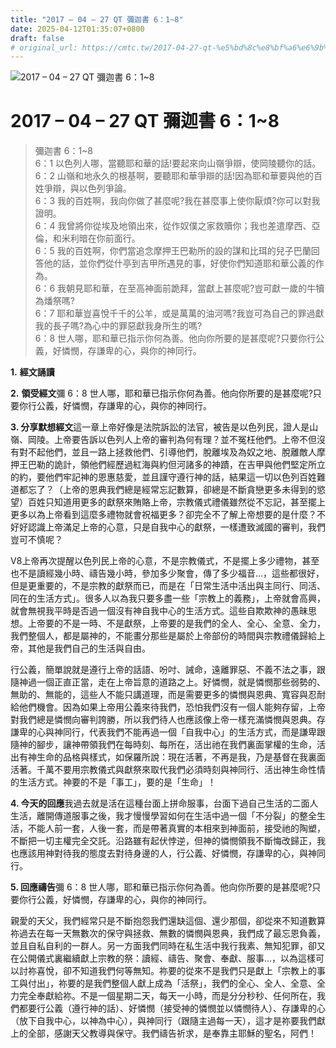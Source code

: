 ```yaml
---
title: "2017 – 04 – 27 QT 彌迦書 6：1~8"
date: 2025-04-12T01:35:07+0800
draft: false
# original_url: https://cmtc.tw/2017-04-27-qt-%e5%bd%8c%e8%bf%a6%e6%9b%b8-6%ef%bc%9a18
---
```


![2017 – 04 – 27 QT 彌迦書 6：1\~8](/images/qt.jpg   "2017 – 04 – 27 QT 彌迦書 6：1\~8")

# 2017 – 04 – 27 QT 彌迦書 6：1\~8

> 彌迦書 6：1\~8  
> 6：1 以色列人哪，當聽耶和華的話!要起來向山嶺爭辯，使岡陵聽你的話。  
> 6：2 山嶺和地永久的根基啊，要聽耶和華爭辯的話!因為耶和華要與他的百姓爭辯，與以色列爭論。  
> 6：3 我的百姓啊，我向你做了甚麼呢?我在甚麼事上使你厭煩?你可以對我證明。  
> 6：4 我曾將你從埃及地領出來，從作奴僕之家救贖你；我也差遣摩西、亞倫，和米利暗在你前面行。  
> 6：5 我的百姓啊，你們當追念摩押王巴勒所的設的謀和比珥的兒子巴蘭回答他的話，並你們從什亭到吉甲所遇見的事，好使你們知道耶和華公義的作為。  
> 6：6 我朝見耶和華，在至高神面前跪拜，當獻上甚麼呢?豈可獻一歲的牛犢為燔祭嗎?  
> 6：7 耶和華豈喜悅千千的公羊，或是萬萬的油河嗎?我豈可為自己的罪過獻我的長子嗎?為心中的罪惡獻我身所生的嗎?  
> 6：8 世人哪，耶和華已指示你何為善。他向你所要的是甚麼呢?只要你行公義，好憐憫，存謙卑的心，與你的神同行。

**1.** **經文誦讀**

**2.** **領受經文**彌 6：8 世人哪，耶和華已指示你何為善。他向你所要的是甚麼呢?只要你行公義，好憐憫，存謙卑的心，與你的神同行。

**3. 分享默想經文**這一章上帝好像是法院訴訟的法官，被告是以色列民，證人是山嶺、岡陵。上帝要告訴以色列人上帝的審判為何有理？並不冤枉他們。上帝不但沒有對不起他們，並且一路上拯救他們、引導他們，脫離埃及為奴之地、脫離敵人摩押王巴勒的詭計，領他們經歷過紅海與約但河諸多的神蹟，在吉甲與他們堅定所立的約，要他們牢記神的恩惠慈愛，並且謹守遵行神的話，結果這一切以色列百姓難道都忘了？（上帝的恩典我們總是經常忘記數算，卻總是不斷貪戀更多未得到的慾望）百姓只知道用更多的獻祭來賄賂上帝，宗教儀式禮儀雖然從不忘記，甚至擺上更多以為上帝看到這麼多禮物就會祝福更多？卻完全不了解上帝想要的是什麼？不好好認識上帝滿足上帝的心意，只是自我中心的獻祭，一樣遭致滅國的審判，我們豈可不慎呢？

V8上帝再次提醒以色列民上帝的心意，不是宗教儀式，不是擺上多少禮物，甚至也不是讀經幾小時、禱告幾小時，參加多少聚會，傳了多少福音…，這些都很好，但是更重要的，不是宗教的獻祭而已，而是在「日常生活中活出與主同行、同活、同在的生活方式」。很多人以為我只要多盡一些「宗教上的義務」，上帝就會高興，就會無視我平時是否過一個沒有神自我中心的生活方式。這些自欺欺神的愚昧思想。上帝要的不是一時、不是獻祭，上帝要的是我們的全人、全心、全意、全力，我們整個人，都是屬神的，不能畫分那些是屬於上帝部份的時間與宗教禮儀歸給上帝，其他是我們自己的生活與自由。

行公義，簡單說就是遵行上帝的話語、吩吋、誡命，遠離罪惡、不義不法之事，跟隨神過一個正直正當，走在上帝旨意的道路之上。好憐憫，就是憐憫那些弱勢的、無助的、無能的，這些人不能只講道理，而是需要更多的憐憫與恩典、寬容與忍耐給他們機會。因為如果上帝用公義來待我們，恐怕我們沒有一個人能夠存留，上帝對我們總是憐憫向審判誇勝，所以我們待人也應該像上帝一樣充滿憐憫與恩典。存謙卑的心與神同行，代表我們不能再過一個「自我中心」的生活方式，而是謙卑跟隨神的腳步，讓神帶領我們在每時刻、每所在，活出祂在我們裏面掌權的生命，活出有神生命的品格與樣式，如保羅所說：現在活著，不再是我，乃是基督在我裏面活著。千萬不要用宗教儀式與獻祭來取代我們必須時刻與神同行、活出神生命性情的生活方式。神要的不是「事工」，要的是「生命」！

**4. 今天的回應**我過去就是活在這種台面上拼命服事，台面下過自己生活的二面人生活，離開傳道服事之後，我才慢慢學習如何在生活中過一個「不分裂」的整全生活，不能人前一套，人後一套，而是帶著真實的本相來到神面前，接受祂的陶塑，不斷把一切主權完全交託。沿路雖有起伏悖逆，但神的憐憫領我不斷悔改歸正，我也應該用神對待我的態度去對待身邊的人，行公義、好憐憫，存謙卑的心，與神同行。

**5. 回應禱告**彌 6：8 世人哪，耶和華已指示你何為善。他向你所要的是甚麼呢?只要你行公義，好憐憫，存謙卑的心，與你的神同行。

親愛的天父，我們經常只是不斷抱怨我們還缺這個、還少那個，卻從來不知道數算祢過去在每一天無數次的保守與拯救、無數的憐憫與恩典，我們成了最忘恩負義，並且自私自利的一群人。另一方面我們同時在私生活中我行我素、無知犯罪，卻又在公開儀式裏繼續獻上宗教的祭：讀經、禱告、聚會、奉獻、服事…，以為這樣可以討祢喜悅，卻不知道我們何等無知。祢要的從來不是我們只是獻上「宗教上的事工與付出」，祢要的是我們整個人獻上成為「活祭」，我們的全心、全人、全意、全力完全奉獻給祢。不是一個星期二天，每天一小時，而是分分秒秒、任何所在，我們都要行公義（遵行神的話）、好憐憫（接受神的憐憫並以憐憫待人）、存謙卑的心（放下自我中心，以神為中心），與神同行（跟隨主過每一天），這才是祢要我們獻上的全部，感謝天父教導與保守。我們禱告祈求，是奉靠主耶穌的聖名，阿們！